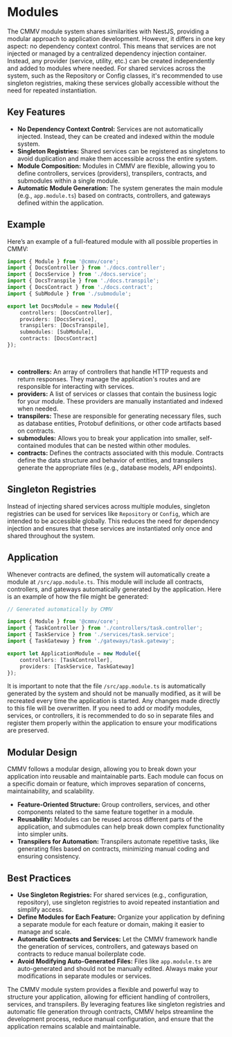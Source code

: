# Modules

The CMMV module system shares similarities with NestJS, providing a modular approach to application development. However, it differs in one key aspect: no dependency context control. This means that services are not injected or managed by a centralized dependency injection container. Instead, any provider (service, utility, etc.) can be created independently and added to modules where needed. For shared services across the system, such as the Repository or Config classes, it's recommended to use singleton registries, making these services globally accessible without the need for repeated instantiation.

## Key Features

* **No Dependency Context Control:** Services are not automatically injected. Instead, they can be created and indexed within the module system.
* **Singleton Registries:** Shared services can be registered as singletons to avoid duplication and make them accessible across the entire system.
* **Module Composition:** Modules in CMMV are flexible, allowing you to define controllers, services (providers), transpilers, contracts, and submodules within a single module.
* **Automatic Module Generation:** The system generates the main module (e.g., ``app.module.ts``) based on contracts, controllers, and gateways defined within the application.

## Example

Here’s an example of a full-featured module with all possible properties in CMMV:

```typescript
import { Module } from '@cmmv/core';
import { DocsController } from './docs.controller';
import { DocsService } from './docs.service';
import { DocsTranspile } from './docs.transpile';
import { DocsContract } from './docs.contract';
import { SubModule } from './submodule';

export let DocsModule = new Module({
    controllers: [DocsController],
    providers: [DocsService],
    transpilers: [DocsTranspile],
    submodules: [SubModule],
    contracts: [DocsContract]
});
```

<br/>

* **controllers:** An array of controllers that handle HTTP requests and return responses. They manage the application's routes and are responsible for interacting with services.
* **providers:** A list of services or classes that contain the business logic for your module. These providers are manually instantiated and indexed when needed.
* **transpilers:** These are responsible for generating necessary files, such as database entities, Protobuf definitions, or other code artifacts based on contracts.
* **submodules:** Allows you to break your application into smaller, self-contained modules that can be nested within other modules.
* **contracts:** Defines the contracts associated with this module. Contracts define the data structure and behavior of entities, and transpilers generate the appropriate files (e.g., database models, API endpoints).

## Singleton Registries

Instead of injecting shared services across multiple modules, singleton registries can be used for services like ``Repository`` or ``Config``, which are intended to be accessible globally. This reduces the need for dependency injection and ensures that these services are instantiated only once and shared throughout the system.

## Application

Whenever contracts are defined, the system will automatically create a module at ``/src/app.module.ts``. This module will include all contracts, controllers, and gateways automatically generated by the application. Here is an example of how the file might be generated:

```typescript
// Generated automatically by CMMV

import { Module } from '@cmmv/core';
import { TaskController } from './controllers/task.controller';
import { TaskService } from './services/task.service';
import { TaskGateway } from './gateways/task.gateway';

export let ApplicationModule = new Module({
    controllers: [TaskController],
    providers: [TaskService, TaskGateway]
});
```

It is important to note that the file ``/src/app.module.ts`` is automatically generated by the system and should not be manually modified, as it will be recreated every time the application is started. Any changes made directly to this file will be overwritten. If you need to add or modify modules, services, or controllers, it is recommended to do so in separate files and register them properly within the application to ensure your modifications are preserved.

## Modular Design

CMMV follows a modular design, allowing you to break down your application into reusable and maintainable parts. Each module can focus on a specific domain or feature, which improves separation of concerns, maintainability, and scalability.

* **Feature-Oriented Structure:** Group controllers, services, and other components related to the same feature together in a module.
* **Reusability:** Modules can be reused across different parts of the application, and submodules can help break down complex functionality into simpler units.
* **Transpilers for Automation:** Transpilers automate repetitive tasks, like generating files based on contracts, minimizing manual coding and ensuring consistency.

## Best Practices

* **Use Singleton Registries:** For shared services (e.g., configuration, repository), use singleton registries to avoid repeated instantiation and simplify access.
* **Define Modules for Each Feature:** Organize your application by defining a separate module for each feature or domain, making it easier to manage and scale.
* **Automatic Contracts and Services:** Let the CMMV framework handle the generation of services, controllers, and gateways based on contracts to reduce manual boilerplate code.
* **Avoid Modifying Auto-Generated Files:** Files like ``app.module.ts`` are auto-generated and should not be manually edited. Always make your modifications in separate modules or services.

The CMMV module system provides a flexible and powerful way to structure your application, allowing for efficient handling of controllers, services, and transpilers. By leveraging features like singleton registries and automatic file generation through contracts, CMMV helps streamline the development process, reduce manual configuration, and ensure that the application remains scalable and maintainable.
